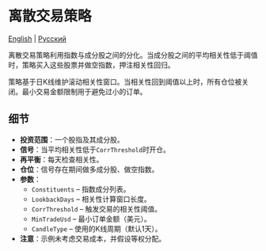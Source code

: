 # 离散交易策略
[English](README.md) | [Русский](README_ru.md)

离散交易策略利用指数与成分股之间的分化。当成分股之间的平均相关性低于阈值时，策略买入这些股票并做空指数，押注相关性回归。

策略基于日K线维护滚动相关性窗口。当相关性回到阈值以上时，所有仓位被关闭。最小交易金额限制用于避免过小的订单。

## 细节

- **投资范围**：一个股指及其成分股。
- **信号**：当平均相关性低于`CorrThreshold`时开仓。
- **再平衡**：每天检查相关性。
- **仓位**：信号存在期间做多成分股、做空指数。
- **参数**：
  - `Constituents` – 指数成分列表。
  - `LookbackDays` – 相关性计算窗口长度。
  - `CorrThreshold` – 触发交易的相关性阈值。
  - `MinTradeUsd` – 最小订单金额（美元）。
  - `CandleType` – 使用的K线周期（默认1天）。
- **注意**：示例未考虑交易成本，并假设等权分配。
